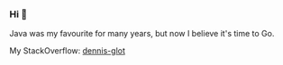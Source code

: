 ### Hi 👋

Java was my favourite for many years, but now I believe it's time to Go. 

My StackOverflow: [dennis-glot](https://stackoverflow.com/users/10160865/dennis-glot)

